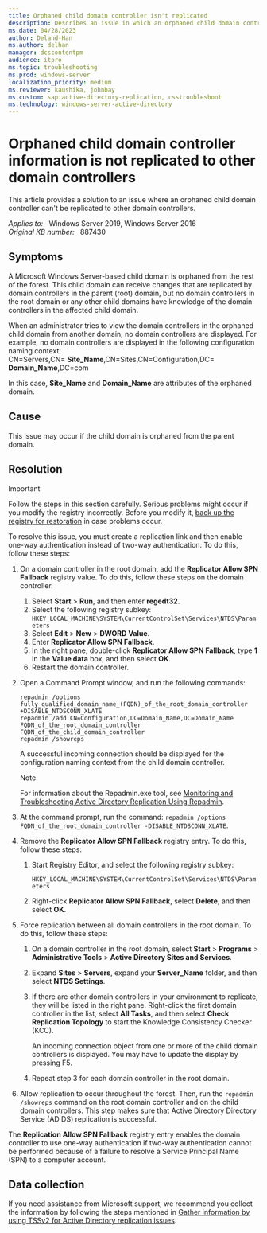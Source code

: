 ```yaml
---
title: Orphaned child domain controller isn't replicated
description: Describes an issue in which an orphaned child domain controller can't replicate information to other domain controllers in a domain, and provides a resolution.
ms.date: 04/28/2023
author: Deland-Han
ms.author: delhan
manager: dcscontentpm
audience: itpro
ms.topic: troubleshooting
ms.prod: windows-server
localization_priority: medium
ms.reviewer: kaushika, johnbay
ms.custom: sap:active-directory-replication, csstroubleshoot
ms.technology: windows-server-active-directory
---
```

# Orphaned child domain controller information is not replicated to other domain controllers

This article provides a solution to an issue where an orphaned child domain controller can't be replicated to other domain controllers.

_Applies to:_ &nbsp; Windows Server 2019, Windows Server 2016  
_Original KB number:_ &nbsp; 887430

## Symptoms

A Microsoft Windows Server-based child domain is orphaned from the rest of the forest. This child domain can receive changes that are replicated by domain controllers in the parent (root) domain, but no domain controllers in the root domain or any other child domains have knowledge of the domain controllers in the affected child domain.

When an administrator tries to view the domain controllers in the orphaned child domain from another domain, no domain controllers are displayed. For example, no domain controllers are displayed in the following configuration naming context:  
CN=Servers,CN= **Site_Name**,CN=Sites,CN=Configuration,DC= **Domain_Name**,DC=com

In this case, **Site_Name** and **Domain_Name** are attributes of the orphaned domain.

## Cause

This issue may occur if the child domain is orphaned from the parent domain.

## Resolution

> [!IMPORTANT]
> Follow the steps in this section carefully. Serious problems might occur if you modify the registry incorrectly. Before you modify it, [back up the registry for restoration](https://support.microsoft.com/help/322756) in case problems occur.

To resolve this issue, you must create a replication link and then enable one-way authentication instead of two-way authentication. To do this, follow these steps:

1. On a domain controller in the root domain, add the **Replicator Allow SPN Fallback** registry value. To do this, follow these steps on the domain controller.
    1. Select **Start** > **Run**, and then enter **regedt32**.
    2. Select the following registry subkey:  
        `HKEY_LOCAL_MACHINE\SYSTEM\CurrentControlSet\Services\NTDS\Parameters`
    3. Select **Edit** > **New** > **DWORD Value**.
    4. Enter **Replicator Allow SPN Fallback**.
    5. In the right pane, double-click **Replicator Allow SPN Fallback**, type **1** in the **Value data** box, and then select **OK**.
    6. Restart the domain controller.

2. Open a Command Prompt window, and run the following commands:

    ```console
    repadmin /options fully_qualified_domain_name_(FQDN)_of_the_root_domain_controller +DISABLE_NTDSCONN_XLATE  
    repadmin /add CN=Configuration,DC=Domain_Name,DC=Domain_Name FQDN_of_the_root_domain_controller FQDN_of_the_child_domain_controller  
    repadmin /showreps
    ```

    A successful incoming connection should be displayed for the configuration naming context from the child domain controller.

    > [!NOTE]
    > For information about the Repadmin.exe tool, see [Monitoring and Troubleshooting Active Directory Replication Using Repadmin](/previous-versions/windows/it-pro/windows-server-2003/cc811551%28v=ws.10%29).

3. At the command prompt, run the command: `repadmin /options FQDN_of_the_root_domain_controller -DISABLE_NTDSCONN_XLATE`.

4. Remove the **Replicator Allow SPN Fallback** registry entry. To do this, follow these steps:

    1. Start Registry Editor, and select the following registry subkey:

        `HKEY_LOCAL_MACHINE\SYSTEM\CurrentControlSet\Services\NTDS\Parameters`
    2. Right-click **Replicator Allow SPN Fallback**, select **Delete**, and then select **OK**.

5. Force replication between all domain controllers in the root domain. To do this, follow these steps:
    1. On a domain controller in the root domain, select **Start** > **Programs** > **Administrative Tools** > **Active Directory Sites and Services**.
    2. Expand **Sites** > **Servers**, expand your **Server_Name** folder, and then select **NTDS Settings**.
    3. If there are other domain controllers in your environment to replicate, they will be listed in the right pane. Right-click the first domain controller in the list, select **All Tasks**, and then select **Check Replication Topology** to start the Knowledge Consistency Checker (KCC).

        An incoming connection object from one or more of the child domain controllers is displayed. You may have to update the display by pressing F5.
    4. Repeat step 3 for each domain controller in the root domain.

6. Allow replication to occur throughout the forest. Then, run the `repadmin /showreps` command on the root domain controller and on the child domain controllers. This step makes sure that Active Directory Directory Service (AD DS) replication is successful.

The **Replication Allow SPN Fallback** registry entry enables the domain controller to use one-way authentication if two-way authentication cannot be performed because of a failure to resolve a Service Principal Name (SPN) to a computer account.

## Data collection

If you need assistance from Microsoft support, we recommend you collect the information by following the steps mentioned in [Gather information by using TSSv2 for Active Directory replication issues](../../windows-client/windows-troubleshooters/gather-information-using-tssv2-ad-replication.md).
